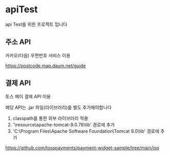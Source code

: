 # apiTest

api Test를 위한 프로젝트 입니다

## 주소 API
카카오(다음) 우편번호 서비스 이용

https://postcode.map.daum.net/guide

## 결제 API
토스 페이 결제 API 이용

해당 API는 .jar 파일(라이브러리)를 별도 추가해야합니다
1. classpath를 통한 외부 라이브러리 적용
2. '\resource\apache-tomcat-9.0.76\lib' 경로에 추가
3. 'C:\Program Files\Apache Software Foundation\Tomcat 9.0\lib' 경로에 추가

https://github.com/tosspayments/payment-widget-sample/tree/main/jsp
